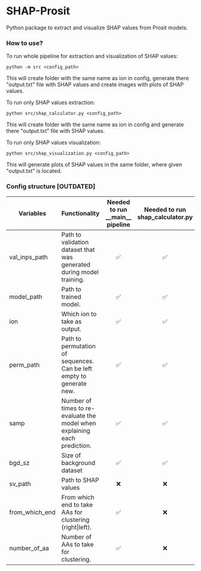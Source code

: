 # SHAP-Prosit
Python package to extract and visualize SHAP values from Prosit models.

### How to use?
To run whole pipeline for extraction and visualization of SHAP values:
```shell
python -m src <config_path>
```
This will create folder with the same name as ion in config, generate there "output.txt" file with SHAP values and create images with plots of SHAP values.

To run only SHAP values extraction:
```shell
python src/shap_calculator.py <config_path>
```
This will create folder with the same name as ion in config and generate there "output.txt" file with SHAP values.

To run only SHAP values visualization:
```shell
python src/shap_visualization.py <config_path>
```
This will generate plots of SHAP values in the same folder, where given "output.txt" is located.

### Config structure [OUTDATED]

| Variables      | Functionality                                                              | Needed to run  \_\_main\_\_ pipeline | Needed to run  shap_calculator.py | Needed to run  shap_visualization.py |
|----------------|----------------------------------------------------------------------------|:------------------------------------:|:---------------------------------:|:------------------------------------:|
| val_inps_path  | Path to validation dataset that was  generated during model training.      |          :white_check_mark:          |         :white_check_mark:        |                  :x:                 |
| model_path     | Path to trained model.                                                     |          :white_check_mark:          |         :white_check_mark:        |                  :x:                 |
| ion            | Which ion to take as output.                                               |          :white_check_mark:          |         :white_check_mark:        |                  :white_check_mark:                 |
| perm_path      | Path to permutation of sequences.  Can be left empty to generate new.      |          :white_check_mark:          |         :white_check_mark:        |                  :x:                 |
| samp           | Number of times to re-evaluate the model  when explaining each prediction. |          :white_check_mark:          |         :white_check_mark:        |                  :x:                 |
| bgd_sz         | Size of background dataset                                                 |          :white_check_mark:          |         :white_check_mark:        |                  :x:                 |
| sv_path        | Path to SHAP values                                                        |                  :x:                 |                :x:                |          :white_check_mark:          |
| from_which_end | From which end to take AAs  for clustering (right\|left).                  |          :white_check_mark:          |                :x:                |          :white_check_mark:          |
| number_of_aa   | Number of AAs to take for clustering.                                      |          :white_check_mark:          |                :x:                |          :white_check_mark:          |
